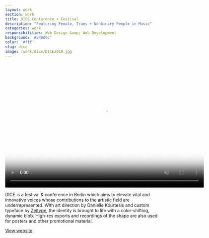 ```yaml
---
layout: work
section: work
title: DICE Conference + Festival
description: "Featuring Female, Trans + Nonbinary People in Music"
categories: work
responsibilities: Web Design &amp; Web Development
background: '#548d6c'
color: '#fff'
slug: dice
image: /work/dice/DICE2019.jpg
---
```


<div>
  <video muted playsinline id="dice" class="browser_img" title="DICE Berlin"
    preload="auto" width="640" height="400" poster="{{ site.root }}{{ page.image }}" data-setup="{}">
    <source src="{{ site.root }}/work/dice/DICE2019.mp4" type='video/mp4'>
  </video>
</div>

DICE is a festival & conference in Berlin which aims to elevate vital and innovative voices whose contributions to the artistic field are underrepresented. With art direction by Danielle Kourtesis and custom typeface by <a href="http://zeitype.com/" rel="external">Zeitype</a>, the identity is brought to life with a color-shifting, dynamic blob. High-res exports and recordings of the shape are also used for posters and other promotional material.

<a href="http://dice.berlin/" class="button" rel="external">View website</a>
